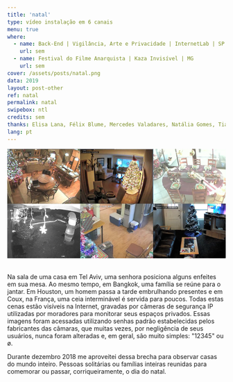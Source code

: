 ```yaml
---
title: 'natal'
type: vídeo instalação em 6 canais
menu: true
where: 
  - name: Back-End | Vigilância, Arte e Privacidade | InternetLab | SP
    url: sem
  - name: Festival do Filme Anarquista | Kaza Invisível | MG
    url: sem
cover: /assets/posts/natal.png
data: 2019
layout: post-other
ref: natal
permalink: natal
swipebox: ntl
credits: sem
thanks: Elisa Lana, Félix Blume, Mercedes Valadares, Natália Gomes, Tiago Esteves
lang: pt
---
```


<img src="../assets/posts/natal.png" class="img-border">
<br><br>

Na sala de uma casa em Tel Aviv, uma senhora posiciona alguns enfeites em sua mesa. Ao mesmo tempo, em Bangkok, uma família se reúne para o jantar. Em Houston, um homem passa a tarde embrulhando presentes e em Coux, na França, uma ceia interminável é servida para poucos. Todas estas cenas estão visíveis na Internet, gravadas por câmeras de segurança IP utilizadas por moradores para monitorar seus espaços privados. Essas imagens foram acessadas utilizando senhas padrão estabelecidas pelos fabricantes das câmaras, que muitas vezes, por negligência de seus usuários, nunca foram alteradas e, em geral, são muito simples: "12345" ou ø.					

Durante dezembro 2018 me aproveitei dessa brecha para observar casas do mundo inteiro. Pessoas solitárias ou famílias inteiras reunidas para comemorar ou passar, corriqueiramente, o dia do natal.

<br>

